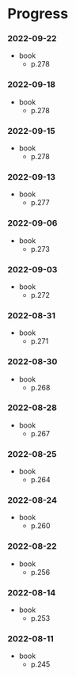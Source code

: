 # Progress

### 2022-09-22
- book
  - p.278

### 2022-09-18
- book
  - p.278

### 2022-09-15
- book
  - p.278

### 2022-09-13
- book
  - p.277

### 2022-09-06
- book
  - p.273

### 2022-09-03
- book
  - p.272

### 2022-08-31
- book
  - p.271

### 2022-08-30
- book
  - p.268

### 2022-08-28
- book
  - p.267

### 2022-08-25
- book
    - p.264

### 2022-08-24
- book
    - p.260

### 2022-08-22
- book
    - p.256

### 2022-08-14
- book
    - p.253

### 2022-08-11
- book
	- p.245

